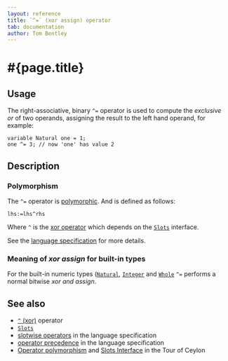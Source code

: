 ```yaml
---
layout: reference
title: `^=` (xor assign) operator
tab: documentation
author: Tom Bentley
---
```


# #{page.title}

## Usage 

The right-associative, binary `^=` operator is used to compute the 
*exclusive or* of two operands, assigning the result to the left hand 
operand, for example:

    variable Natural one = 1;
    one ^= 3; // now 'one' has value 2

## Description

### Polymorphism

The `^=` operator is [polymorphic](/documentation/reference/operator/operator-polymorphism). 
And is defined as follows:

    lhs:=lhs^rhs

Where `^` is the [xor operator](../xor) which depends on the 
[`Slots`](../../ceylon.language/Slots) interface.

See the [language specification](#{site.urls.spec}#slotwiseoperators) for 
more details.

### Meaning of *xor assign* for built-in types

For the built-in numeric types ([`Natural`](../../ceylon.language/Natural), 
[`Integer`](../../ceylon.language/Integer) and
[`Whole`](../../ceylon.language/Whole) 
`^=` performs a normal bitwise *xor and assign*. 

## See also

* [`^` (xor)](../xor) operator
* [`Slots`](../../ceylon.language/Slots)
* [slotwise operators](#{site.urls.spec}#slotwiseoperators) in the 
  language specification
* [operator precedence](#{site.urls.spec}#operatorprecedence) in the 
  language specification
* [Operator polymorphism](/documentation/tour/language-module/#operator_polymorphism) 
  and 
  [Slots Interface](/documentation/tour/language-module/#the_slots_interface) 
  in the Tour of Ceylon

